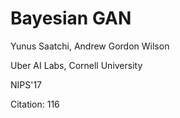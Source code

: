 # Bayesian GAN

Yunus Saatchi, Andrew Gordon Wilson

Uber AI Labs, Cornell University

NIPS'17

Citation: 116
